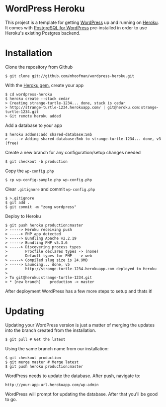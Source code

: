 # WordPress Heroku

This project is a template for getting [WordPress](http://wordpress.org/) up and running on [Heroku](http://www.heroku.com/). It comes with [PostgreSQL for WordPress](http://wordpress.org/extend/plugins/postgresql-for-wordpress/) pre-installed in order to use Heroku's existing Postgres backend.

Installation
============

Clone the repository from Github

    $ git clone git://github.com/mhoofman/wordpress-heroku.git
    
With the [Heroku gem](http://devcenter.heroku.com/articles/heroku-command), create your app

    $ cd wordpress-heroku
    $ heroku create --stack cedar
    > Creating strange-turtle-1234... done, stack is cedar
    > http://strange-turtle-1234.herokuapp.com/ | git@heroku.com:strange-turtle-1234.git
    > Git remote heroku added

Add a database to your app

    $ heroku addons:add shared-database:5mb
    > -----> Adding shared-database:5mb to strange-turtle-1234... done, v3 (free)

Create a new branch for any configuration/setup changes needed

    $ git checkout -b production
    
Copy the `wp-config.php`

    $ cp wp-config-sample.php wp-config.php

Clear `.gitignore` and commit `wp-config.php`

    $ >.gitignore
    $ git add .
    $ git commit -m "zomg wordpress"
    
Deploy to Heroku

    $ git push heroku production:master
    > -----> Heroku receiving push
    > -----> PHP app detected
    > -----> Bundling Apache v2.2.19
    > -----> Bundling PHP v5.3.6
    > -----> Discovering process types
    >        Procfile declares types -> (none)
    >        Default types for PHP   -> web
    > -----> Compiled slug size is 24.9MB
    > -----> Launcing... done, v5
    >        http://strange-turtle-1234.herokuapp.com deployed to Heroku
    >
    > To git@heroku:strange-turtle-1234.git
    > * [new branch]    production -> master 

After deployment WordPress has a few more steps to setup and thats it!

Updating
========

Updating your WordPress version is just a matter of merging the updates into
the branch created from the installation.

    $ git pull # Get the latest

Using the same branch name from our installation:

    $ git checkout production
    $ git merge master # Merge latest
    $ git push heroku production:master

WordPress needs to update the database. After push, navigate to:

    http://your-app-url.herokuapp.com/wp-admin

WordPress will prompt for updating the database. After that you'll be good
to go.
